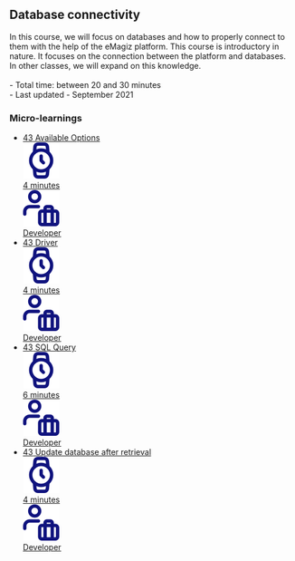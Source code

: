 <div class="ez-academy">
	<div class="ez-academy__body">
		<main class="master">
	<h2 class="title">Database connectivity</h2>
    <p>
       In this course, we will focus on databases and how to properly connect to them with the help of the eMagiz platform. This course is introductory in nature. It focuses on the connection between the platform and databases. In other classes, we will expand on this knowledge.
        </br></br>
        - Total time: between 20 and 30 minutes
        </br>
        - Last updated - September 2021
    </p>
    <h3 class="title">Micro-learnings</h3>
    <ul class="strip-container">
    <li class="strip">
            <a href="../../docs/microlearning/intermediate-database-connectivity-available-options" class="strip__link">
            <label for="" class="strip__label">
                <span>43</span>
                Available Options
            </label>
            <div class="strip__attribute">
                <img class="strip__attribute-icon strip__attribute-icon--duration" src="../../img/microlearning/academy_index/icon-duration32.svg"/>
                <div class="strip__attribute-label">4 minutes</div>
            </div>
            <div class="strip__attribute">
                <img class="strip__attribute-icon strip__attribute-icon--roles" src="../../img/microlearning/academy_index/icon-roles32.svg"/>
                <div class="strip__attribute-label">Developer</div>
            </div>
        </a>
        </li>
    <li class="strip">
            <a href="../../docs/microlearning/intermediate-database-connectivity-driver" class="strip__link">
            <label for="" class="strip__label">
                <span>43</span>
                Driver
            </label>
            <div class="strip__attribute">
                <img class="strip__attribute-icon strip__attribute-icon--duration" src="../../img/microlearning/academy_index/icon-duration32.svg"/>
                <div class="strip__attribute-label">4 minutes</div>
            </div>
            <div class="strip__attribute">
                <img class="strip__attribute-icon strip__attribute-icon--roles" src="../../img/microlearning/academy_index/icon-roles32.svg"/>
                <div class="strip__attribute-label">Developer</div>
            </div>
        </a>
        </li>
    <li class="strip">
            <a href="../../docs/microlearning/intermediate-database-connectivity-sql-query" class="strip__link">
            <label for="" class="strip__label">
                <span>43</span>
                SQL Query
            </label>
            <div class="strip__attribute">
                <img class="strip__attribute-icon strip__attribute-icon--duration" src="../../img/microlearning/academy_index/icon-duration32.svg"/>
                <div class="strip__attribute-label">6 minutes</div>
            </div>
            <div class="strip__attribute">
                <img class="strip__attribute-icon strip__attribute-icon--roles" src="../../img/microlearning/academy_index/icon-roles32.svg"/>
                <div class="strip__attribute-label">Developer</div>
            </div>
        </a>
        </li>
        <li class="strip">
            <a href="../../docs/microlearning/intermediate-database-connectivity-update-database-after-retrieval" class="strip__link">
            <label for="" class="strip__label">
                <span>43</span>
                Update database after retrieval
            </label>
            <div class="strip__attribute">
                <img class="strip__attribute-icon strip__attribute-icon--duration" src="../../img/microlearning/academy_index/icon-duration32.svg"/>
                <div class="strip__attribute-label">4 minutes</div>
            </div>
            <div class="strip__attribute">
                <img class="strip__attribute-icon strip__attribute-icon--roles" src="../../img/microlearning/academy_index/icon-roles32.svg"/>
                <div class="strip__attribute-label">Developer</div>
            </div>
        </a>
        </li>
    </ul>
    </main>
    </div>
</div>